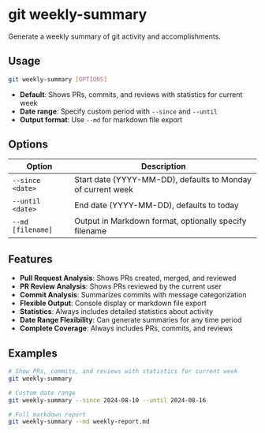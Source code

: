# git weekly-summary

Generate a weekly summary of git activity and accomplishments.

## Usage

```bash
git weekly-summary [OPTIONS]
```

- **Default**: Shows PRs, commits, and reviews with statistics for current week
- **Date range**: Specify custom period with `--since` and `--until`
- **Output format**: Use `--md` for markdown file export

## Options

| Option            | Description                                                 |
| ----------------- | ----------------------------------------------------------- |
| `--since <date>`  | Start date (YYYY-MM-DD), defaults to Monday of current week |
| `--until <date>`  | End date (YYYY-MM-DD), defaults to today                    |
| `--md [filename]` | Output in Markdown format, optionally specify filename      |

## Features

- **Pull Request Analysis**: Shows PRs created, merged, and reviewed
- **PR Review Analysis**: Shows PRs reviewed by the current user
- **Commit Analysis**: Summarizes commits with message categorization
- **Flexible Output**: Console display or markdown file export
- **Statistics**: Always includes detailed statistics about activity
- **Date Range Flexibility**: Can generate summaries for any time period
- **Complete Coverage**: Always includes PRs, commits, and reviews

## Examples

```bash
# Show PRs, commits, and reviews with statistics for current week
git weekly-summary

# Custom date range
git weekly-summary --since 2024-08-10 --until 2024-08-16

# Full markdown report
git weekly-summary --md weekly-report.md
```
